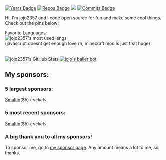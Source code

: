 [![Years Badge](https://badges.pufler.dev/years/jojo2357)](https://badges.pufler.dev)
[![Repos Badge](https://badges.pufler.dev/repos/jojo2357)](https://github.com/jojo2357?tab=repositories)
[![](https://komarev.com/ghpvc/?username=jojo2357&color=brightgreen)](https://github.com/jojo2357)
[![Commits Badge](https://badges.pufler.dev/commits/monthly/jojo2357)]()

Hi, I'm jojo2357 and I code open source for fun and make some cool things. Check out the pins below!

Favorite Languages:
<br><img align="center" alt="jojo2357's most used langs" src="https://github-readme-stats.vercel.app/api/top-langs/?username=jojo2357&count_private=true&layout=compact&hide_border=true&theme=gruvbox&langs_count=10"/><br>
(javascript doesnt get enough love rn, minecraft mod is just that huge)

<br><img align="center" alt="jojo2357's GitHub Stats" src="https://github-readme-stats-hwa9vez0v.vercel.app/api?username=jojo2357&include_all_commits=true&count_private=true&show_icons=true&hide_border=true&theme=gruvbox"/>
<a href="https://top.gg/bot/699366687455051808">
    <img align="center" src="https://top.gg/api/widget/699366687455051808.svg" alt="jojo's baller bot" />
</a>
<br>

## My sponsors:
### 5 largest sponsors:
[Smaltin](https://github.com/smaltin)($5)
*crickets*
### 5 most recent sponsors:
[Smaltin](https://github.com/smaltin)($5)
*crickets*
### A big thank you to all my sponsors!
To sponsor me, go to [my sponsor page](https://github.com/sponsors/jojo2357). Any amount means a lot to me, so thanks.
